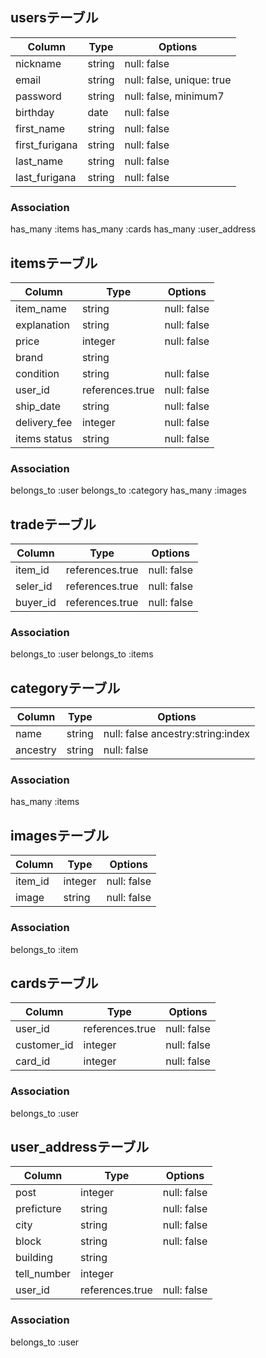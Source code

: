 ## usersテーブル
|Column|Type|Options|
|------|----|-------|
|nickname|string|null: false|
|email|string|null: false, unique: true|
|password|string|null: false, minimum7|
|birthday|date|null: false|
|first_name|string|null: false|
|first_furigana|string|null: false|
|last_name|string|null: false|
|last_furigana|string|null: false|
### Association
has_many :items
has_many :cards
has_many :user_address


## itemsテーブル
|Column|Type|Options|
|------|----|-------|
|item_name|string|null: false|
|explanation|string|null: false|
|price|integer|null: false|
|brand|string|
|condition|string|null: false|
|user_id|references.true|null: false|
|ship_date|string|null: false|
|delivery_fee|integer|null: false|
|items status|string|null: false|
### Association
belongs_to :user
belongs_to :category
has_many :images


## tradeテーブル
|Column|Type|Options|
|------|----|-------|
|item_id|references.true|null: false|
|seler_id|references.true|null: false|
|buyer_id|references.true|null: false|
### Association
belongs_to :user
belongs_to :items


## categoryテーブル
|Column|Type|Options|
|------|----|-------|
|name|string|null: false ancestry:string:index|
|ancestry|string|null: false|
### Association
has_many :items


## imagesテーブル
|Column|Type|Options|
|------|----|-------|
|item_id|integer|null: false|
|image|string|null: false|
### Association
belongs_to :item


## cardsテーブル
|Column|Type|Options|
|------|----|-------|
|user_id|references.true|null: false|
|customer_id|integer|null: false|
|card_id|integer|null: false|
### Association
belongs_to :user


## user_addressテーブル
|Column|Type|Options|
|------|----|-------|
|post|integer|null: false|
|preficture|string|null: false|
|city|string|null: false|
|block|string|null: false|
|building|string|
|tell_number|integer|
|user_id|references.true|null: false|
### Association
belongs_to :user